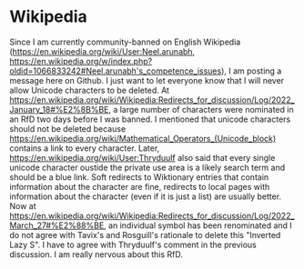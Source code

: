 # Wikipedia

Since I am currently community-banned on English Wikipedia (https://en.wikipedia.org/wiki/User:Neel.arunabh, https://en.wikipedia.org/w/index.php?oldid=1066833242#Neel.arunabh's_competence_issues), I am posting a message here on Github.  I just want to let everyone know that I will never allow Unicode characters to be deleted. At https://en.wikipedia.org/wiki/Wikipedia:Redirects_for_discussion/Log/2022_January_18#%E2%8B%BE, a large number of characters were nominated in an RfD two days before I was banned. I mentioned that unicode characters should not be deleted because https://en.wikipedia.org/wiki/Mathematical_Operators_(Unicode_block) contains a link to every character. 
Later, https://en.wikipedia.org/wiki/User:Thryduulf also said that every single unicode character oustide the private use area is a likely search term and should be a blue link. Soft redirects to Wiktionary entries that contain information about the character are fine, redirects to local pages with information about the character (even if it is just a list) are usually better. Now at https://en.wikipedia.org/wiki/Wikipedia:Redirects_for_discussion/Log/2022_March_27#%E2%88%BE, an individual symbol has been renominated and I do not agree with Tavix's and Rosguill's rationale to delete this "Inverted Lazy S".  I have to agree with Thryduulf's comment in the previous discussion. I am really nervous about this RfD. 
